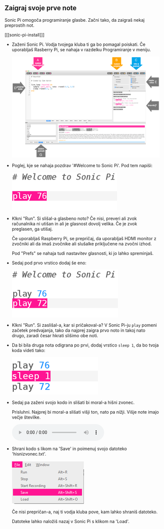 ## Zaigraj svoje prve note

Sonic Pi omogoča programiranje glasbe. Začni tako, da zaigraš nekaj preprostih not.

[[[sonic-pi-install]]]

+ Zaženi Sonic Pi. Vodja tvojega kluba ti ga bo pomagal poiskati. Če uporabljaš Rasberry Pi, se nahaja v razdelku Programiranje v meniju.
    
    ![posnetek zaslona](images/tune-GUI.png)

+ Poglej, kje se nahaja pozdrav '#Welcome to Sonic Pi'. Pod tem napiši:
    
    ![posnetek zaslona](images/tune-play.png)

+ Klkni "Run". Si slišal-a glasbeno noto? Če nisi, preveri ali zvok računalnika ni utišan in ali je glasnost dovolj velika. Če je zvok preglasen, ga utišaj.
    
    Če uporabljaš Raspberry Pi, se prepričaj, da uporabljaš HDMI monitor z zvočniki ali da imaš zvočnike ali slušalke priključene na zvočni izhod.
    
    Pod "Prefs" se nahaja tudi nastavitev glasnosti, ki jo lahko spreminjaš.

+ Sedaj pod prvo vrstico dodaj še eno:
    
    ![posnetek zaslona](images/tune-play2.png)

+ Klkni "Run". Si zaslišal-a, kar si pričakoval-a? V Sonic Pi-ju `play` pomeni začetek predvajanja, tako da najprej zaigra prvo noto in takoj nato drugo, zaradi česar hkrati slišimo obe noti.

+ Da bi bila druga nota odigrana po prvi, dodaj vrstico `sleep 1`, da bo tvoja koda videti tako:
    
    ![posnetek zaslona](images/tune-sleep.png)

+ Sedaj pa zaženi svojo kodo in slišati bi moral-a hišni zvonec.
    
    Prisluhni. Najprej bi moral-a slišati višji ton, nato pa nižji. Višje note imajo večje številke.
    
    <div id="audio-preview" class="pdf-hidden">
    <audio controls preload> 
        <source src="resources/doorbell-1.mp3" type="audio/mpeg"> 
        Brskalnik ne podpira <code>audio</code> elementa. 
    </audio>
    </div>
    
+ Shrani kodo s likom na 'Save' in poimenuj svojo datoteko 'hisnizvonec.txt'.
    
    ![posnetek zaslona](images/tune-save.png)
    
    Če nisi prepričan-a, naj ti vodja kluba pove, kam lahko shraniš datoteko.
    
    Datoteke lahko naložiš nazaj v Sonic Pi s klikom na 'Load'.